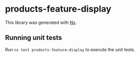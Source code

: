 # products-feature-display

This library was generated with [Nx](https://nx.dev).

## Running unit tests

Run `nx test products-feature-display` to execute the unit tests.
